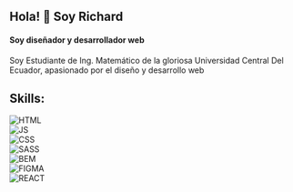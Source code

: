 ## Hola! 👋 Soy Richard
#### Soy diseñador y desarrollador web


Soy Estudiante de Ing. Matemático de la gloriosa Universidad Central Del Ecuador, apasionado por el diseño y desarrollo web

## Skills:
![HTML](https://img.shields.io/badge/HTML-lightblue?style=for-the-badge&logo=BEM&logoColor=black&labelColor=white)<br>
![JS](https://img.shields.io/badge/JavaScript-yellow?style=for-the-badge&logo=Javascript&logoColor=black&labelColor=white)<br>
![CSS](https://img.shields.io/badge/CSS-blue?style=for-the-badge&logo=CSS&logoColor=black&labelColor=white)<br>
![SASS](https://img.shields.io/badge/JavaScript-yellow?style=for-the-badge&logo=SASS&logoColor=black&labelColor=white)<br>
![BEM](https://img.shields.io/badge/bem-lightblue?style=for-the-badge&logo=BEM&logoColor=black&labelColor=white)<br>
![FIGMA](https://img.shields.io/badge/figma-violet?style=for-the-badge&logo=figma&logoColor=black&labelColor=white)<br>
![REACT](https://img.shields.io/badge/react-green?style=for-the-badge&logo=react&logoColor=black&labelColor=white)<br>




